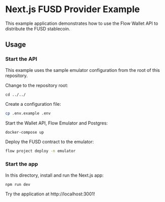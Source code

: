 # Next.js FUSD Provider Example

This example application demonstrates how to use the Flow Wallet API
to distribute the FUSD stablecoin.

## Usage

### Start the API

This example uses the sample emulator configuration 
from the root of this repository.

Change to the repository root:

```ls
cd ../../
```

Create a configuration file:

```sh
cp .env.example .env
```

Start the Wallet API, Flow Emulator and Postgres:

```sh
docker-compose up
```

Deploy the FUSD contract to the emulator:

```sh
flow project deploy -n emulator
```

### Start the app

In this directory, install and run the Next.js app:

```bash
npm run dev
```

Try the application at http://localhost:3001!
